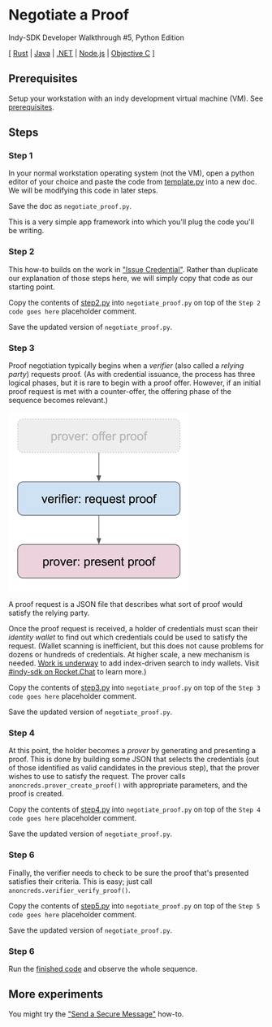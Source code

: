 # Negotiate a Proof

Indy-SDK Developer Walkthrough #5, Python Edition

[ [Rust](../rust/README.md) | [Java](../../not-yet-written.md) | [.NET](../../not-yet-written.md) | [Node.js](../nodejs/README.md) | [Objective C](../../not-yet-written.md) ]


## Prerequisites

Setup your workstation with an indy development virtual machine (VM). See [prerequisites](../../prerequisites.md).


## Steps

### Step 1

In your normal workstation operating system (not the VM), open a python editor of your
choice and paste the code from [template.py](template.py)
into a new doc. We will be modifying this code in later steps.

Save the doc as `negotiate_proof.py`.

This is a very simple app framework into which you'll plug the code
you'll be writing.

### Step 2

This how-to builds on the work in ["Issue Credential"](../issue-credential/../not-yet-written.md).
Rather than duplicate our explanation of those steps here, we will simply
copy that code as our starting point.

Copy the contents of [step2.py](step2.py) into
`negotiate_proof.py` on top of the `Step 2 code goes here` placeholder comment.

Save the updated version of `negotiate_proof.py`.

### Step 3

Proof negotiation typically begins when a *verifier* (also called a *relying party*)
requests proof. (As with credential issuance, the process has three logical
phases, but it is rare to begin with a proof offer. However, if an initial
proof request is met with a counter-offer, the offering phase of the
sequence becomes relevant.)

![3 phases of proof negotiation; first phase is uncommon](../3-phases.png)

A proof request is a JSON file that describes what sort of
proof would satisfy the relying party.

Once the proof request is received, a holder of credentials must scan their
*identity wallet* to find out which credentials could be used to satisfy
the request. (Wallet scanning is inefficient, but this does not cause
problems for dozens or hundreds of credentials. At higher scale, a new
mechanism is needed.
[Work is underway](https://docs.google.com/presentation/d/1X6F9QVG8M4PqQQLLL_5I6aQ5z7CCpYyYHBNKYMlsqXc/edit#slide=id.g31e3a419cd_0_67)
to add index-driven search to indy wallets. Visit
[#indy-sdk on Rocket.Chat](https://chat.hyperledger.org/channel/indy-sdk)
to learn more.)

Copy the contents of [step3.py](step3.py) into
`negotiate_proof.py` on top of the `Step 3 code goes here` placeholder comment.

Save the updated version of `negotiate_proof.py`.

### Step 4

At this point, the holder becomes a *prover* by generating and presenting
a proof. This is done by building some JSON that selects the credentials
(out of those identified as valid candidates in the previous step),
that the prover wishes to use to satisfy the request. The prover calls
`anoncreds.prover_create_proof()` with appropriate parameters, and the
proof is created.

Copy the contents of [step4.py](step4.py) into
`negotiate_proof.py` on top of the `Step 4 code goes here` placeholder comment.

Save the updated version of `negotiate_proof.py`.

### Step 6

Finally, the verifier needs to check to be sure the proof that's presented
satisfies their criteria. This is easy; just call `anoncreds.verifier_verify_proof()`.

Copy the contents of [step5.py](step5.py) into
`negotiate_proof.py` on top of the `Step 5 code goes here` placeholder comment.

Save the updated version of `negotiate_proof.py`.

### Step 6

Run the [finished code](negotiate_proof.py) and observe the whole sequence.

## More experiments

You might try the ["Send a Secure Message"](../../send-secure-msg/../not-yet-written.md)
how-to.
